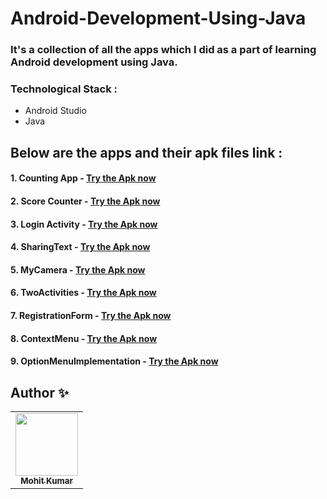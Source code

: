 # Android-Development-Using-Java

### It's a collection of all the apps which I did as a part of learning Android development using Java.

### Technological Stack :
* Android Studio 
* Java 


## Below are the apps and their apk files link :

#### 1. Counting App - [Try the Apk now](https://github.com/moit-bytes/Android-Development-Using-Java/blob/master/Apks/counting_app.apk) 

#### 2. Score Counter - [Try the Apk now](https://github.com/moit-bytes/Android-Development-Using-Java/blob/master/Apks/Score_Counter.apk)

#### 3. Login Activity - [Try the Apk now](https://github.com/moit-bytes/Android-Development-Using-Java/blob/master/Apks/Login_Activity.apk)

#### 4. SharingText - [Try the Apk now](https://github.com/moit-bytes/Android-Development-Using-Java/blob/master/Apks/sharing_text.apk)

#### 5. MyCamera - [Try the Apk now](https://github.com/moit-bytes/Android-Development-Using-Java/blob/master/Apks/my_camera.apk)

#### 6. TwoActivities - [Try the Apk now](https://github.com/moit-bytes/AP19110010249/blob/master/Apks/TwoActivities.apk)

#### 7. RegistrationForm - [Try the Apk now](https://github.com/moit-bytes/AP19110010249/blob/master/Apks/RegisterationForm.apk)

#### 8. ContextMenu - [Try the Apk now](https://github.com/moit-bytes/AP19110010249/blob/master/Apks/context_menu.apk)

#### 9. OptionMenuImplementation - [Try the Apk now](https://github.com/moit-bytes/AP19110010249/blob/master/Apks/OptionMenu.apk)


## Author ✨
<table>
  <tr>
     <td align="center"><a href="https://github.com/moit-bytes"><img src="https://avatars1.githubusercontent.com/u/53662024" width="100px;" alt=""/><br /><sub><b>Mohit Kumar</b></sub></a><br /></td>
    </table>

